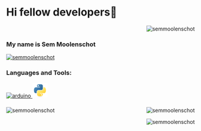 <h1 align="left">Hi fellow developers👋</h1>


<p align="right"> <img src="https://komarev.com/ghpvc/?username=semmoolenschot&label=Profile%20views&color=0e75b6&style=flat" alt="semmoolenschot" /> </p>

<h3 align="left">My name is Sem Moolenschot</h3>

<p align="left"> <a href="https://github.com/ryo-ma/github-profile-trophy"><img src="https://github-profile-trophy.vercel.app/?username=semmoolenschot" alt="semmoolenschot" /></a> </p>

<h3 align="left">Languages and Tools:</h3>
<p align="left"> <a href="https://www.arduino.cc/" target="_blank"> <img src="https://cdn.worldvectorlogo.com/logos/arduino-1.svg" alt="arduino" width="40" height="40"/> </a> <a href="https://www.python.org" target="_blank"> <img src="https://raw.githubusercontent.com/devicons/devicon/master/icons/python/python-original.svg" alt="python" width="40" height="40"/> </a> </p>
<h3></h3>

<p><img align="left" src="https://github-readme-stats.vercel.app/api/top-langs?username=semmoolenschot&show_icons=true&locale=en&layout=compact" alt="semmoolenschot" /></p>

<p>&nbsp;<img align="right" src="https://github-readme-stats.vercel.app/api?username=semmoolenschot&show_icons=true&locale=en" alt="semmoolenschot" /></p>

<p><img align="right" src="https://github-readme-streak-stats.herokuapp.com/?user=semmoolenschot&" alt="semmoolenschot" /></p>

